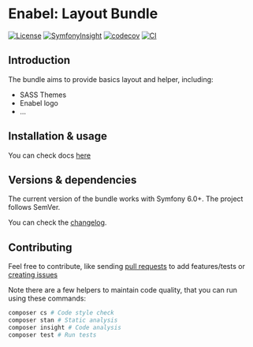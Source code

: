 # Enabel: Layout Bundle

[![License](https://img.shields.io/badge/license-MIT-red.svg?style=flat-square)](LICENSE)
[![SymfonyInsight](https://insight.symfony.com/projects/cc5c511d-1ce0-480b-af3f-38e9635f2a14/mini.svg)](https://insight.symfony.com/projects/cc5c511d-1ce0-480b-af3f-38e9635f2a14)
[![codecov](https://codecov.io/gh/Enabel/layout-bundle/graph/badge.svg?token=jlik2vBpeu)](https://codecov.io/gh/Enabel/layout-bundle)
[![CI](https://github.com/Enabel/layout-bundle/actions/workflows/CI.yml/badge.svg)](https://github.com/Enabel/layout-bundle/actions/workflows/CI.yml)

## Introduction

The bundle aims to provide basics layout and helper, including:

- SASS Themes
- Enabel logo
- ...

## Installation & usage

You can check docs [here](docs/index.md)

## Versions & dependencies

The current version of the bundle works with Symfony 6.0+.
The project follows SemVer.

You can check the [changelog](CHANGELOG.md).

## Contributing

Feel free to contribute, like sending [pull requests](https://github.com/enabel/layout-bundle/pulls) to add features/tests
or [creating issues](https://github.com/enabel/layout-bundle/issues)

Note there are a few helpers to maintain code quality, that you can run using these commands:

```bash
composer cs # Code style check
composer stan # Static analysis
composer insight # Code analysis 
composer test # Run tests
```

